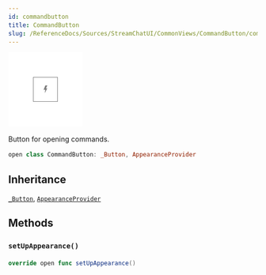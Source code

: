 ```yaml
---
id: commandbutton 
title: CommandButton
slug: /ReferenceDocs/Sources/StreamChatUI/CommonViews/CommandButton/commandbutton
---
```

![CommandButton](../../../../../assets/CommandButton_documentation.default-light.png)

Button for opening commands.

``` swift
open class CommandButton: _Button, AppearanceProvider 
```

## Inheritance

[`_Button`](../_Button), [`AppearanceProvider`](../../Utils/AppearanceProvider)

## Methods

### `setUpAppearance()`

``` swift
override open func setUpAppearance() 
```
